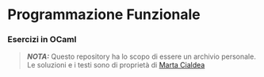 # Programmazione Funzionale  

### Esercizi in OCaml  
  
> **_NOTA:_** Questo repository ha lo scopo di essere un archivio personale. Le soluzioni e i testi sono di proprietà di [Marta Cialdea](http://cialdea.dia.uniroma3.it)
